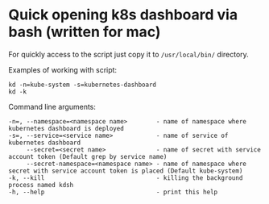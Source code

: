 # Quick opening k8s dashboard via bash (written for mac)

For quickly access to the script just copy it to `/usr/local/bin/` directory.

Examples of working with script:

```shell
kd -n=kube-system -s=kubernetes-dashboard
kd -k
```

Command line arguments:
```
-n=, --namespace=<namespace name>        - name of namespace where kubernetes dashboard is deployed
-s=, --service=<service name>            - name of service of kubernetes dashboard
     --secret=<secret name>              - name of secret with service account token (Default grep by service name)
     --secret-namespace=<namespace name> - name of namespace where secret with service account token is placed (Default kube-system)
-k, --kill                               - killing the background process named kdsh
-h, --help                               - print this help
```

